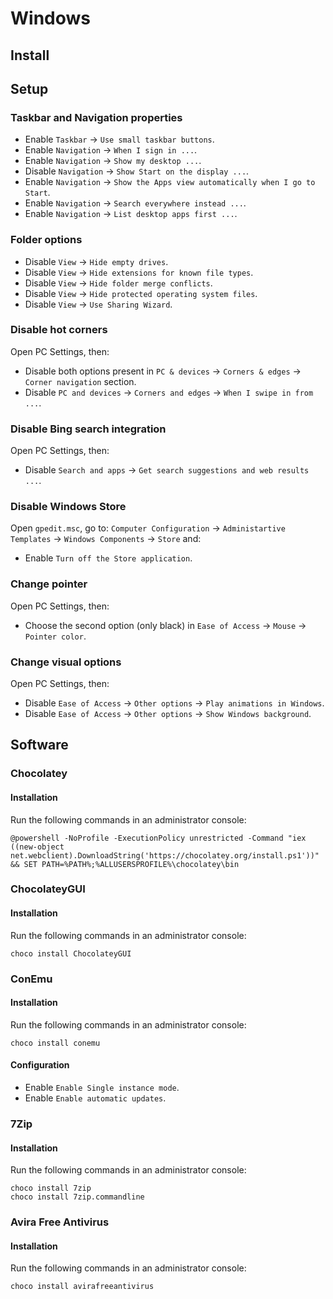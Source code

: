 # Windows

## Install

## Setup

### Taskbar and Navigation properties

* Enable  `Taskbar`    -> `Use small taskbar buttons`.
* Enable  `Navigation` -> `When I sign in ...`.
* Enable  `Navigation` -> `Show my desktop ...`.
* Disable `Navigation` -> `Show Start on the display ...`.
* Enable  `Navigation` -> `Show the Apps view automatically when I go to Start`.
* Enable  `Navigation` -> `Search everywhere instead ...`.
* Enable  `Navigation` -> `List desktop apps first ...`.

### Folder options

* Disable `View` -> `Hide empty drives`.
* Disable `View` -> `Hide extensions for known file types`.
* Disable `View` -> `Hide folder merge conflicts`.
* Disable `View` -> `Hide protected operating system files`.
* Disable `View` -> `Use Sharing Wizard`.

### Disable hot corners

Open PC Settings, then:

* Disable both options present in `PC & devices` -> `Corners & edges` ->
  `Corner navigation` section.
* Disable `PC and devices` -> `Corners and edges` -> `When I swipe in from ...`.

### Disable Bing search integration

Open PC Settings, then:

* Disable `Search and apps` -> `Get search suggestions and web results ...`.

### Disable Windows Store

Open `gpedit.msc`, go to: `Computer Configuration` ->
`Administartive Templates` -> `Windows Components` -> `Store` and:
* Enable `Turn off the Store application`.

### Change pointer

Open PC Settings, then:

* Choose the second option (only black) in `Ease of Access` -> `Mouse` ->
  `Pointer color`.

### Change visual options

Open PC Settings, then:

* Disable `Ease of Access` -> `Other options` -> `Play animations in Windows`.
* Disable `Ease of Access` -> `Other options` -> `Show Windows background`.

## Software

### Chocolatey

#### Installation

Run the following commands in an administrator console:

```
@powershell -NoProfile -ExecutionPolicy unrestricted -Command "iex ((new-object net.webclient).DownloadString('https://chocolatey.org/install.ps1'))" && SET PATH=%PATH%;%ALLUSERSPROFILE%\chocolatey\bin
```

### ChocolateyGUI

#### Installation

Run the following commands in an administrator console:

```
choco install ChocolateyGUI
```

### ConEmu

#### Installation

Run the following commands in an administrator console:

```
choco install conemu
```

#### Configuration

* Enable `Enable Single instance mode`.
* Enable `Enable automatic updates`.

### 7Zip

#### Installation

Run the following commands in an administrator console:

```
choco install 7zip
choco install 7zip.commandline
```

### Avira Free Antivirus

#### Installation

Run the following commands in an administrator console:

```
choco install avirafreeantivirus
```
